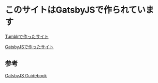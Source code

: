 # このサイトはGatsbyJSで作られています
[Tumblrで作ったサイト](https://ss-games.work/)

[GatsbyJSで作ったサイト](https://starsource-games.netlify.app/)

## 参考
[GatsbyJS Guidebook](https://booth.pm/ja/items/1312387)
